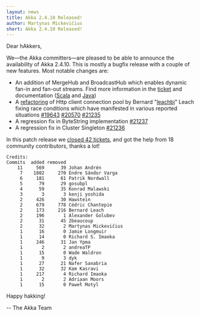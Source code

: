 ```yaml
---
layout: news
title: Akka 2.4.10 Released!
author: Martynas Mickevičius
short: Akka 2.4.10 Released!
---
```

Dear hAkkers,

We—the Akka committers—are pleased to be able to announce the availability of Akka 2.4.10.
This is mostly a bugfix release with a couple of new features. Most notable changes are:

* An addition of MergeHub and BroadcastHub which enables dynamic fan-in and fan-out streams.
Find more information in the [ticket](https://github.com/akka/akka/issues/20890) and documentation ([Scala](http://doc.akka.io/docs/akka/2.4/scala/stream/stream-dynamic.html#Dynamic_fan-in_and_fan-out_with_MergeHub_and_BroadcastHub) and [Java](http://doc.akka.io/docs/akka/2.4/java/stream/stream-dynamic.html#Dynamic_fan-in_and_fan-out_with_MergeHub_and_BroadcastHub))
* A [refactoring](https://github.com/akka/akka/pull/21316) of Http client connection pool by Bernard "[leachbj](https://github.com/leachbj)" Leach fixing race conditions which have manifested in various reported situations [#19643](https://github.com/akka/akka/issues/19643) [#20570](https://github.com/akka/akka/issues/20570) [#21235](https://github.com/akka/akka/issues/21235)
* A regression fix in ByteString implementation [#21237](https://github.com/akka/akka/issues/21237)
* A regression fix in Cluster Singleton [#21236](https://github.com/akka/akka/issues/21236)

In this patch release we [closed 42 tickets](https://github.com/akka/akka/milestone/93?closed=1), and got the help from 18 community contributors, thanks a lot!

~~~
Credits:
Commits  added removed
    11     569      39 Johan Andrén
     7    1802     270 Endre Sándor Varga
     6     181      61 Patrik Nordwall
     5      79      29 gosubpl
     4      59      35 Konrad Malawski
     3       3       3 kenji yoshida
     2     426      30 Hawstein
     2     679     778 Cédric Chantepie
     2     173     216 Bernard Leach
     2     196       1 Alexander Golubev
     2      31      45 2beaucoup
     2      32       2 Martynas Mickevičius
     1      16       0 Jamie Longmuir
     1      14       0 Richard S. Imaoka
     1     246      31 Jan Ypma
     1       2       2 andreaTP
     1      15       0 Wade Waldron
     1       9       3 dyk
     1      27      21 Nafer Sanabria
     1      32      32 Kam Kasravi
     1     217       4 Richard Imaoka
     1       2       2 Adriaan Moors
     1      15       0 Paweł Motyl
~~~

Happy hakking!

-- The Akka Team

